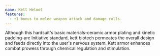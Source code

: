 ```yaml
---
name: Kett Helmet
features:
  - +1 bonus to melee weapon attack and damage rolls.
---
```

Although this hardsuit's basic materials-ceramic armor plating and kinetic padding-are Initiative 
standard, kett biotech permeates the overall design and feeds directly into the user's nervous 
system. Kett armor enhances combat prowess through chemical regulation and stimulation.
